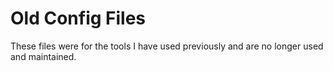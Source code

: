 # Old Config Files
These files were for the tools I have used previously and are no longer used and maintained.

